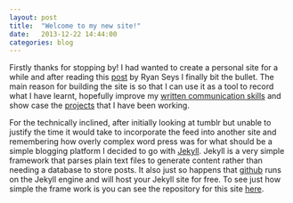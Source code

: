```yaml
---
layout: post
title:  "Welcome to my new site!"
date:   2013-12-22 14:44:00
categories: blog
---
```


Firstly thanks for stopping by! I had wanted to create a personal site for a while and after reading this [post][ryan-seys] by 
Ryan Seys I finally bit the bullet. The main reason for building the site is so that I can use it as a tool to record what I have learnt, hopefully improve my [written communication skills][theblog] and show case the [projects][projects] that I have been working.

For the technically inclined, after initially looking at tumblr but unable to justify the time it would take to incorporate the feed into another site and remembering how overly complex word press was for what should be a simple blogging platform I decided to go with [Jekyll][jekyll].
Jekyll is a very simple framework that parses plain text files to generate content rather than needing a database to store posts. It also just so happens that [github][githubpages] runs on the Jekyll engine and will host your Jekyll site for free. To see just how simple the frame work is you can see the repository for this site [here][repo].

[ryan-seys]: https://ryanseys.com/blog/using-jekyll
[jekyll]:    http://jekyllrb.com
[repo]:      https://github.com/brent-p/brent-p.github.io 
[projects]:  /projects.html
[theblog]:     /blog.html
[githubpages]: http://pages.github.com/